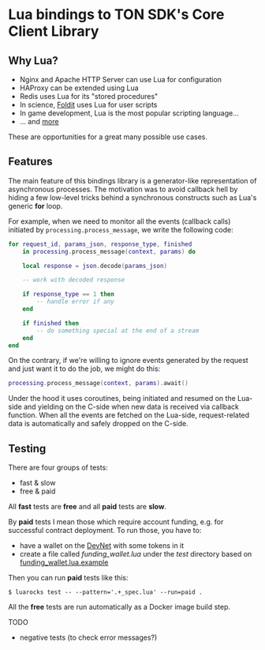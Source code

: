 # Lua bindings to TON SDK's Core Client Library

## Why Lua?
- Nginx and Apache HTTP Server can use Lua for configuration
- HAProxy can be extended using Lua
- Redis uses Lua for its "stored procedures"
- In science,  [Foldit](https://fold.it) uses Lua for user scripts
- In game development, Lua is the most popular scripting language...
- ... and [more](https://en.wikipedia.org/wiki/List_of_applications_using_Lua)

These are opportunities for a great many possible use cases.

## Features

The main feature of this bindings library is a generator-like representation of asynchronous processes.
The motivation was to avoid callback hell by hiding a few low-level tricks behind a synchronous constructs such as Lua's generic __for__ loop.

For example, when we need to monitor all the events (callback calls) initiated by `processing.process_message`, we write the following code:

```lua
for request_id, params_json, response_type, finished
    in processing.process_message(context, params) do

    local response = json.decode(params_json)

    -- work with decoded response

    if response_type == 1 then
        -- handle error if any
    end

    if finished then
        -- do something special at the end of a stream
    end
end
```

On the contrary, if we're willing to ignore events generated by the request and just want it to do the job, we might do this:

```lua
processing.process_message(context, params).await()
```

Under the hood it uses coroutines, being initiated and resumed on the Lua-side and yielding on the C-side when new data is received via callback function. When all the events are fetched on the Lua-side, request-related data is automatically and safely dropped on the C-side.

## Testing

There are four groups of tests:
- fast & slow
- free & paid

All __fast__ tests are __free__ and all __paid__ tests are __slow__.

By __paid__ tests I mean those which require account funding, e.g. for successful contract deployment.
To run those, you have to:
- have a wallet on the [DevNet](https://net.ton.dev) with some tokens in it
- create a file called _funding_wallet.lua_ under the _test_ directory based on [funding_wallet.lua.example](test/funding_wallet.lua.example)

Then you can run __paid__ tests like this:
```shell
$ luarocks test -- --pattern='.+_spec.lua' --run=paid .
```

All the __free__ tests are run automatically as a Docker image build step.

TODO

- negative tests (to check error messages?)

